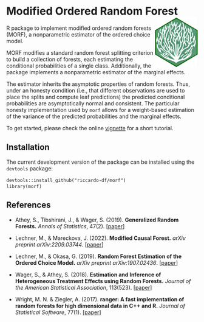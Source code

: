 # Modified Ordered Random Forest <a href="https://riccardo-df.github.io/morf/"><img src="man/figures/logo.svg" align="right" height="130" /></a>
 
R package to implement modified ordered random forests (MORF), a nonparametric estimator of the ordered choice model.

MORF modifies a standard random forest splitting criterion to build a collection of forests, each estimating the conditional probabilities of a single class. Additionally, the package implements a nonparametric estimator of the marginal effects.

The estimator inherits the asymptotic properties of random forests. Thus, under an honesty condition (i.e., that different observations are used to place the splits and compute leaf predictions) the predicted conditional probabilities are asymptotically normal and consistent. The particular honesty implementation used by `morf` allows for a weight-based estimation of the variance of the predicted probabilities and the marginal effects.

To get started, please check the online [vignette](https://riccardo-df.github.io/morf/articles/morf-vignette.html) for a short tutorial.

## Installation  
The current development version of the package can be installed using the `devtools` package:

```
devtools::install_github("riccardo-df/morf")
library(morf)
```
## References

- Athey, S., Tibshirani, J., & Wager, S. (2019).
<b>Generalized Random Forests.</b> <i>Annals of Statistics</i>, 47(2).
[<a href="https://projecteuclid.org/euclid.aos/1547197251">paper</a>]

- Lechner, M., & Mareckova, J. (2022). 
<b>Modified Causal Forest.</b>
<i>arXiv preprint arXiv:2209.03744</i>.
[<a href="https://arxiv.org/abs/2209.03744">paper</a>]

- Lechner, M., & Okasa, G. (2019). 
<b>Random Forest Estimation of the Ordered Choice Model.</b>
<i>arXiv preprint arXiv:1907.02436</i>.
[<a href="https://arxiv.org/abs/1907.02436">paper</a>]

- Wager, S., & Athey, S. (2018).
<b>Estimation and Inference of Heterogeneous Treatment Effects using Random Forests.</b>
<i>Journal of the American Statistical Association</i>, 113(523).
[<a href="https://www.tandfonline.com/eprint/v7p66PsDhHCYiPafTJwC/full">paper</a>]

- Wright, M. N. & Ziegler, A. (2017).
<b>ranger: A fast implementation of random forests for high dimensional data in C++ and R.</b>
<i>Journal of Statistical Software</i>, 77(1).
[<a href="https://www.jstatsoft.org/article/view/v077i01">paper</a>]
